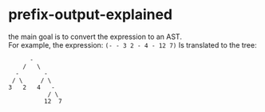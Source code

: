 # prefix-output-explained
the main goal is to convert the expression to an AST.     
For example, the expression: `(- - 3 2 - 4 - 12 7)`
Is translated to the tree:
```console
      -
    /   \
  -       -  
 / \     / \
3   2   4   -
           / \
          12  7
```
